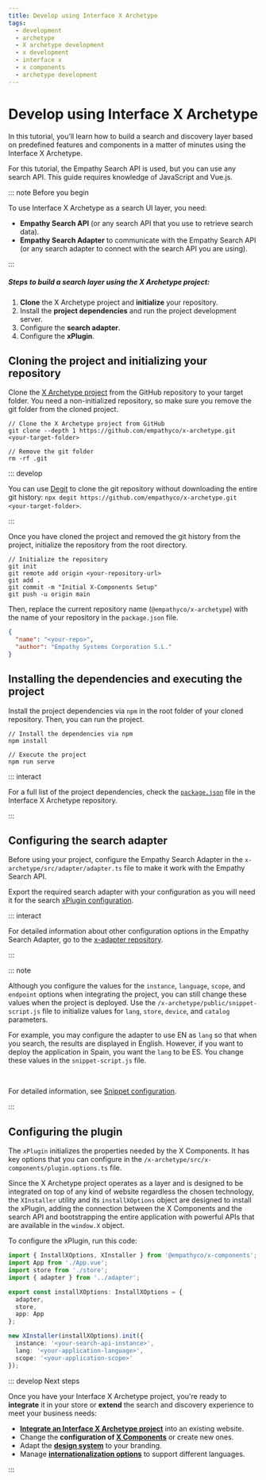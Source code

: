 ```yaml
---
title: Develop using Interface X Archetype
tags:
  - development
  - archetype
  - X archetype development
  - x development
  - interface x
  - x components
  - archetype development
---
```


# Develop using Interface X Archetype

In this tutorial, you’ll learn how to build a search and discovery layer based on predefined
features and components in a matter of minutes using the Interface&nbsp;X&nbsp;Archetype.

For this tutorial, the Empathy Search API is used, but you can use any search API. This guide
requires knowledge of JavaScript and Vue.js.

::: note Before you begin

To use Interface&nbsp;X&nbsp;Archetype as a search UI layer, you need:

- **Empathy Search API** (or any search API that you use to retrieve search data).
- **Empathy Search Adapter** to communicate with the Empathy Search API (or any search adapter to
  connect with the search API you are using).

:::

##### Steps to build a search layer using the X Archetype project:

1. **Clone** the X&nbsp;Archetype project and **initialize** your repository.
2. Install the **project dependencies** and run the project development server.
3. Configure the **search adapter**.
4. Configure the **xPlugin**.

## Cloning the project and initializing your repository

Clone the [X Archetype project](https://github.com/empathyco/x-archetype.git) from the GitHub
repository to your target folder. You need a non-initialized repository, so make sure you remove the
git folder from the cloned project.

```batch
// Clone the X Archetype project from GitHub
git clone --depth 1 https://github.com/empathyco/x-archetype.git <your-target-folder>

// Remove the git folder
rm -rf .git
```

::: develop

You can use [Degit](https://github.com/Rich-Harris/degit) to clone the git repository without
downloading the entire git history:
`npx degit https://github.com/empathyco/x-archetype.git <your-target-folder>`.

:::

Once you have cloned the project and removed the git history from the project, initialize the
repository from the root directory.

```batch
// Initialize the repository
git init
git remote add origin <your-repository-url>
git add .
git commit -m "Initial X-Components Setup"
git push -u origin main
```

Then, replace the current repository name (`@empathyco/x-archetype`) with the name of your
repository in the `package.json` file.

```json
{
  "name": "<your-repo>",
  "author": "Empathy Systems Corporation S.L."
}
```

## Installing the dependencies and executing the project

Install the project dependencies via `npm` in the root folder of your cloned repository. Then, you
can run the project.

```batch
// Install the dependencies via npm
npm install

// Execute the project
npm run serve
```

::: interact

For a full list of the project dependencies, check the
[`package.json`](https://github.com/empathyco/x-archetype/blob/main/package.json) file in the
Interface&nbsp;X&nbsp;Archetype repository.

:::

## Configuring the search adapter

Before using your project, configure the Empathy Search Adapter in the
`x-archetype/src/adapter/adapter.ts` file to make it work with the Empathy Search API.

Export the required search adapter with your configuration as you will need it for the search
[xPlugin configuration](#configuring-the-plugin).

::: interact

For detailed information about other configuration options in the Empathy Search Adapter, go to the
[x-adapter repository](https://github.com/empathyco/x/tree/main/packages/x-adapter).

:::

::: note

Although you configure the values for the `instance`, `language`, `scope`, and `endpoint` options
when integrating the project, you can still change these values when the project is deployed. Use
the `/x-archetype/public/snippet-script.js` file to initialize values for `lang`, `store`, `device`,
and `catalog` parameters.

For example, you may configure the adapter to use EN as `lang` so that when you search, the results
are displayed in English. However, if you want to deploy the application in Spain, you want the
`lang` to be ES. You change these values in the `snippet-script.js` file.

</br>

For detailed information, see
[Snippet configuration](web-archetype-integration-guide.md#snippet-configuration).

:::

## Configuring the plugin

The `xPlugin` initializes the properties needed by the X&nbsp;Components. It has key options that
you can configure in the `/x-archetype/src/x-components/plugin.options.ts` file.

Since the X&nbsp;Archetype project operates as a layer and is designed to be integrated on top of
any kind of website regardless the chosen technology, the `XInstaller` utility and its
`installXOptions` object are designed to install the xPlugin, adding the connection between the
X&nbsp;Components and the search API and bootstrapping the entire application with powerful APIs
that are available in the `window.X` object.

To configure the xPlugin, run this code:

```typescript
import { InstallXOptions, XInstaller } from '@empathyco/x-components';
import App from './App.vue';
import store from './store';
import { adapter } from '../adapter';

export const installXOptions: InstallXOptions = {
  adapter,
  store,
  app: App
};

new XInstaller(installXOptions).init({
  instance: '<your-search-api-instance>',
  lang: '<your-application-language>',
  scope: '<your-application-scope>'
});
```

::: develop Next steps

Once you have your Interface&nbsp;X&nbsp;Archetype project, you're ready to **integrate** it in your
store or **extend** the search and discovery experience to meet your business needs:

- [**Integrate an Interface&nbsp;X&nbsp;Archetype project**](web-archetype-integration-guide.md)
  into an existing website.
- Change the **configuration of [X&nbsp;Components](web-how-to-use-x-components-guide.md)** or
  create new ones.
- Adapt the
  **[design system](https://github.com/empathyco/x/blob/main/packages/x-components/contributing/design-system.md)**
  to your branding.
- Manage
  **[internationalization options](https://github.com/empathyco/x-archetype/blob/main/docs/i18n.md)**
  to support different languages.

:::

<!-- add links to design system and internationalization content pages when ready-->

